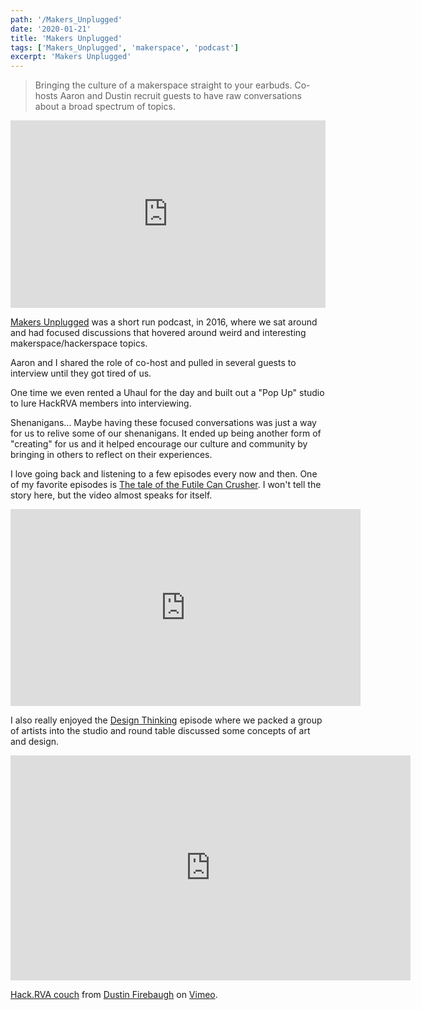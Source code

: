 ```yaml
---
path: '/Makers_Unplugged'
date: '2020-01-21'
title: 'Makers Unplugged'
tags: ['Makers_Unplugged', 'makerspace', 'podcast']
excerpt: 'Makers Unplugged'
---
```


> Bringing the culture of a makerspace straight to your earbuds. Co-hosts Aaron and Dustin recruit guests to have raw conversations about a broad spectrum of topics.

<iframe width="100%" height="300" scrolling="no" frameborder="no" allow="autoplay" src="https://w.soundcloud.com/player/?url=https%3A//api.soundcloud.com/users/251838551&color=%23ff5500&auto_play=false&hide_related=false&show_comments=true&show_user=true&show_reposts=false&show_teaser=true&visual=true"></iframe>

[Makers Unplugged](https://podcasts.apple.com/gb/podcast/makers-unplugged/id1176260934) was a short run podcast, in 2016, where we sat around and had focused discussions that hovered around weird and interesting makerspace/hackerspace topics.

Aaron and I shared the role of co-host and pulled in several guests to interview until they got tired of us.

One time we even rented a Uhaul for the day and built out a "Pop Up" studio to lure HackRVA members into interviewing.

Shenanigans... Maybe having these focused conversations was just a way for us to relive some of our shenanigans. It ended up being another form of "creating" for us and it helped encourage our culture and community by bringing in others to reflect on their experiences.

I love going back and listening to a few episodes every now and then. One of my favorite episodes is [The tale of the Futile Can Crusher](https://podcasts.apple.com/gb/podcast/2-the-tale-of-the-futile-can-crusher-project-episode/id1176260934?i=1000378158476). I won't tell the story here, but the video almost speaks for itself.

<iframe width="560" height="315" src="https://www.youtube.com/embed/Rl169rfFPL8" frameborder="0" allow="accelerometer; autoplay; encrypted-media; gyroscope; picture-in-picture" allowfullscreen></iframe>

I also really enjoyed the [Design Thinking](https://podcasts.apple.com/gb/podcast/9-design-thinking-topic-episode/id1176260934?i=1000382340578) episode where we packed a group of artists into the studio and round table discussed some concepts of art and design.

<iframe src="https://player.vimeo.com/video/78443162" width="640" height="360" frameborder="0" allow="autoplay; fullscreen" allowfullscreen></iframe>
<p><a href="https://vimeo.com/78443162">Hack.RVA couch</a> from <a href="https://vimeo.com/user3558159">Dustin Firebaugh</a> on <a href="https://vimeo.com">Vimeo</a>.</p>
